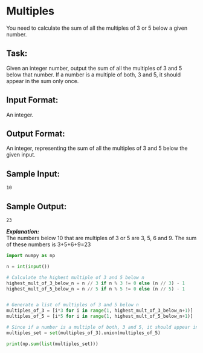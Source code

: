 # Multiples

You need to calculate the sum of all the multiples of 3 or 5 below a given number.

## Task: 
Given an integer number, output the sum of all the multiples of 3 and 5 below that number. 
If a number is a multiple of both, 3 and 5, it should appear in the sum only once.

## Input Format: 
An integer.

## Output Format: 
An integer, representing the sum of all the multiples of 3 and 5 below the given input.

## Sample Input: 
```10```

## Sample Output:
```23```

***Explanation:***<br/> 
The numbers below 10 that are multiples of 3 or 5 are 3, 5, 6 and 9.
The sum of these numbers is 3+5+6+9=23


```python
import numpy as np

n = int(input())

# Calculate the highest multiple of 3 and 5 below n
highest_mult_of_3_below_n = n // 3 if n % 3 != 0 else (n // 3) - 1
highest_mult_of_5_below_n = n // 5 if n % 5 != 0 else (n // 5) - 1 


# Generate a list of multiples of 3 and 5 below n
multiples_of_3 = [i*3 for i in range(1, highest_mult_of_3_below_n+1)]
multiples_of_5 = [i*5 for i in range(1, highest_mult_of_5_below_n+1)]

# Since if a number is a multiple of both, 3 and 5, it should appear in the sum only once:
multiples_set = set(multiples_of_3).union(multiples_of_5)

print(np.sum(list(multiples_set)))
```
